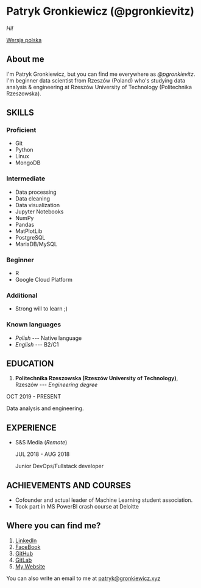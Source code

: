 # Patryk Gronkiewicz (@pgronkievitz)

*Hi!*

[Wersja
polska](https://github.com/pgronkievitz/pgronkievitz/blob/master/README_pl.md)

## About me

I\'m Patryk Gronkiewicz, but you can find me everywhere as
*@pgronkievitz*. I\'m beginner data scientist from Rzeszów (Poland)
who\'s studying data analysis & engineering at Rzeszów University of
Technology (Politechnika Rzeszowska).

## SKILLS

### Proficient

- Git
- Python
- Linux
- MongoDB

### Intermediate

- Data processing
- Data cleaning
- Data visualization
- Jupyter Notebooks
- NumPy
- Pandas
- MatPlotLib
- PostgreSQL
- MariaDB/MySQL

### Beginner

- R
- Google Cloud Platform

### Additional

- Strong will to learn ;)

### Known languages

- *Polish* --- Native language
- *English* --- B2/C1

## EDUCATION

1. **Politechnika Rzeszowska (Rzeszów University of Technology)**,
  Rzeszów --- *Engineering degree*

  OCT 2019 - PRESENT

  Data analysis and engineering.

## EXPERIENCE

- S&S Media (*Remote*)

  JUL 2018 - AUG 2018

  Junior DevOps/Fullstack developer

## ACHIEVEMENTS AND COURSES

- Cofounder and actual leader of Machine Learning student association.
- Took part in MS PowerBI crash course at Deloitte

## Where you can find me?

1. [LinkedIn](https://linkedin.com/in/pgronkievitz)
2. [FaceBook](https://facebook.com/pgronkievitz)
3. [GitHub](https://github.com/pgronkievitz)
4. [GitLab](https://gitlab.com/pgronkievitz)
5. [My Website](https://gronkiewicz.xyz)

You can also write an email to me at <patryk@gronkiewicz.xyz>
